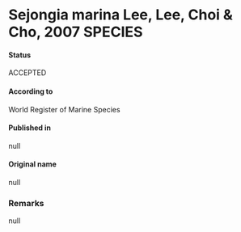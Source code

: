 # Sejongia marina Lee, Lee, Choi & Cho, 2007 SPECIES

#### Status
ACCEPTED

#### According to
World Register of Marine Species

#### Published in
null

#### Original name
null

### Remarks
null